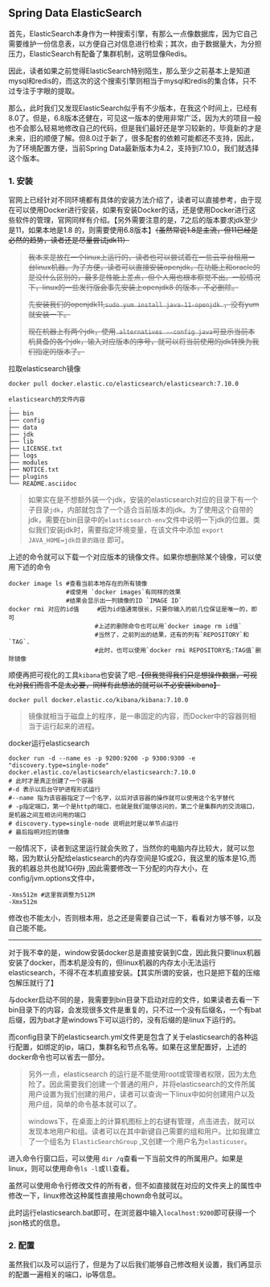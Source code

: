 ## Spring Data ElasticSearch

首先，ElasticSearch本身作为一种搜索引擎，有那么一点像数据库，因为它自己需要维护一份信息表，以方便自己对信息进行检索；其次，由于数据量大，为分担压力，ElasticSearch有配备了集群机制，这明显像Redis。

因此，读者如果之前觉得ElasticSearch特别陌生，那么至少之前基本上是知道mysql和redis的，而这次的这个搜索引擎则相当于mysql和redis的集合体，只不过专注于字眼的提取。

那么，此时我们又发现ElasticSearch似乎有不少版本，在我这个时间上，已经有8.0了。但是，6.8版本还健在，可见这一版本的使用非常广泛，因为大的项目一般也不会那么轻易地修改自己的代码，但是我们最好还是学习较新的，毕竟新的才是未来，旧的顺便了解。但8.0过于新了，很多配套的依赖可能都还不支持，因此，为了环境配置方便，当前Spring Data最新版本为4.2，支持到7.10.0，我们就选择这个版本。

### 1. 安装

官网上已经针对不同环境都有具体的安装方法介绍了，读者可以直接参考，由于现在可以使用Docker进行安装，如果有安装Docker的话，还是使用Docker进行这些软件的管理，官网同样有介绍。【另外需要注意的是，7之后的版本要求jdk至少是11，如果本地是1.8 的，则需要使用6.8版本】~~（虽然常说1.8是主流，但11已经是必然的趋势，读者还是尽量尝试jdk11）~~

> ~~我本来是放在一个linux上运行的，读者也可以尝试着在一些云平台租用一台linux机器。为了方便，读者可以直接安装openjdk，在功能上和oracle的是没什么区别的，最多是性能上差点，但个人用也根本察觉不出。一般情况下，linux的一些发行版会事先安装上openjdk8 的版本，不必删除。~~
>
> ~~先安装我们的openjdk11,`sudo yum install java-11-openjdk `，没有yum就安装一下。~~
>
> ~~现在机器上有两个jdk，使用` alternatives --config java`可显示当前本机具备的各个jdk，输入对应版本的序号，就可以将当前使用的jdk转换为我们指定的版本了。~~

拉取elasticsearch镜像

```basic
docker pull docker.elastic.co/elasticsearch/elasticsearch:7.10.0
```

```basic
elasticsearch的文件内容
.                                                                                          ├── bin                                                                                   ├── config                                                                               ├── data                                                                                 ├── jdk                                                                                   ├── lib                                                                                   ├── LICENSE.txt                                                                           ├── logs                                                                                 ├── modules                                                                               ├── NOTICE.txt                                                                           ├── plugins                                                                               └── README.asciidoc  
```

> 如果实在是不想额外装一个jdk，安装的elasticsearch对应的目录下有一个子目录`jdk`，内部就包含了一个适合当前版本的jdk。为了使用这个自带的jdk，需要在bin目录中的`elasticsearch-env`文件中说明一下jdk的位置。类似我们安装jdk时，需要指定环境变量，在该文件中添加 `export JAVA_HOME=jdk目录的路径` 即可。

上述的命令就可以下载一个对应版本的镜像文件。如果你想删除某个镜像，可以使用下述的命令

```basic
docker image ls #查看当前本地存在的所有镜像
				#或使用 `docker images`有同样的效果
				#结果会显示出一列镜像的ID `IMAGE ID`
docker rmi 对应的id值 	  #因为id值通常很长，只要你输入的前几位保证是唯一的，即可
						#上述的删除命令也可以用`docker image rm id值`
						#当然了，之前列出的结果，还有的列有`REPOSITORY`和`TAG`.
						#此时，也可以使用`docker rmi REPOSITORY名:TAG值`删除镜像 
```

顺便再把可视化的工具`kibana`也安装了吧.~~【但我觉得我们只是想操作数据，可视化对我们而言不是太必要，同样有此想法的就可以不必安装kibana】~~

```basic
docker pull docker.elastic.co/kibana/kibana:7.10.0
```

> 镜像就相当于磁盘上的程序，是一串固定的内容，而Docker中的容器则相当于运行起来的进程。

docker运行elasticsearch

```basic
docker run -d --name es -p 9200:9200 -p 9300:9300 -e "discovery.type=single-node" docker.elastic.co/elasticsearch/elasticsearch:7.10.0
# 此时才是真正创建了一个容器
#-d 表示以后台守护进程形式运行
#--name 指为该容器指定了一个名字，以后对该容器的操作就可以使用这个名字替代
# -p指定端口，第一个是http的端口，也就是我们能够访问的，第二个是集群内的交流端口，是机器之间互相访问用的端口
# discovery.type=single-node 说明此时是以单节点运行
# 最后指明对应的镜像
```

一般情况下，读者到这里运行就会失败了，当然你的电脑内存比较大，就可以忽略，因为默认分配给elasticsearch的内存空间是1G或2G，我这里的版本是1G,而我的机器总共也就1G~~(穷)~~ ,因此需要修改一下分配的内存大小，在config/jvm.options文件中，

```basic
-Xms512m #这里我调整为512M
-Xmx512m
```

修改也不能太小，否则根本用，总之还是需要自己试一下，看看对方够不够，以及自己能不能。

----------------

对于我不幸的是，window安装docker总是直接安装到C盘，因此我只要linux机器安装了docker，而本机是没有的，但linux机器的内存太小无法运行elasticsearch，不得不在本机直接安装。【其实所谓的安装，也只是把下载的压缩包解压就行了】

与docker启动不同的是，我需要到bin目录下启动对应的文件，如果读者去看一下bin目录下的内容，会发现很多文件是重复的，只不过一个没有后缀名，一个有bat后缀，因为bat才是windows下可以运行的，没有后缀的是linux下运行的。

而config目录下的elasticsearch.yml文件更是包含了关于elasticsearch的各种运行配置，如绑定的ip，端口，集群名和节点名等。如果在这里配置好，上述的docker命令也可以省去一部分。

> 另外一点，elasticsearch 的运行是不能使用root或管理者权限，因为太危险了。因此需要我们创建一个普通的用户，并将elasticsearch的文件所属用户设置为我们创建的用户，读者可以查询一下linux中如何创建用户以及用户组，简单的命令基本就可以了。
>
> windows下，在桌面上的计算机图标上的右键有管理，点击进去，就可以发现本地用户和组。读者可以在其中新键自己需要的组和用户。比如我建立了一个组名为 `ElasticSearchGroup` ,又创建一个用户名为`elasticuser`。

进入命令行窗口后，可以使用 `dir /q`查看一下当前文件的所属用户。如果是linux，则可以使用命令`ls -l`或`ll`查看。

 虽然可以使用命令行修改文件的所有者，但不如直接就在对应的文件夹上的属性中修改一下，linux修改这种属性直接用chown命令就可以。

此时运行elasticsearch.bat即可，在浏览器中输入`localhost:9200`即可获得一个json格式的信息。

### 2. 配置

虽然我们以及可以运行了，但是为了以后我们能够自己修改相关设置，我们再显示的配置一遍相关的端口，ip等信息。

